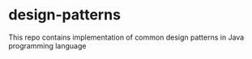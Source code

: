 # design-patterns
This repo contains implementation of common design patterns in Java programming language
